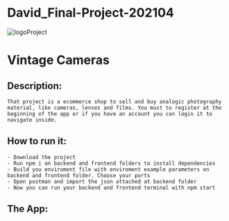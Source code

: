 # David_Final-Project-202104

![logoProject](https://trello-attachments.s3.amazonaws.com/606b2ae98fdcaf38c8ff3ea2/60b498a30989cd58da20272b/a7cdf1c9eaa2cd964120fdcfe4475ebf/Captura_de_pantalla_2021-05-31_a_las_10.04.14.png)

# Vintage Cameras

## Description:

    That project is a ecommerce shop to sell and buy analogic photography material, like cameras, lenses and films. You must to register at the beginning of the app or if you have an account you can login it to navigate inside.

## How to run it:

    - Download the project
    - Run npm i on backend and frontend folders to install dependencies
    - Build you enviroment file with enviroment example parameters on backend and frontend folder. Choose your ports
    - Open postman and import the json attached at backend folder
    - Now you can run your backend and frontend terminal with npm start

## The App:

    